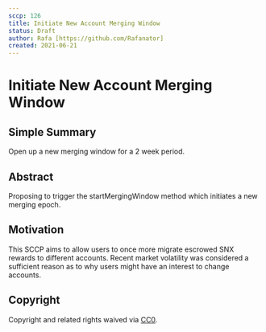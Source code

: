 ```yaml
---
sccp: 126
title: Initiate New Account Merging Window
status: Draft
author: Rafa [https://github.com/Rafanator]
created: 2021-06-21
---
```


# Initiate New Account Merging Window


## Simple Summary
Open up a new merging window for a 2 week period.
## Abstract
Proposing to trigger the startMergingWindow method which initiates a new merging epoch.
## Motivation

This SCCP aims to allow users to once more migrate escrowed SNX rewards to different accounts. Recent market volatility was considered a sufficient reason as to why users might have an interest to change accounts.  
## Copyright
Copyright and related rights waived via [CC0](https://creativecommons.org/publicdomain/zero/1.0/).
